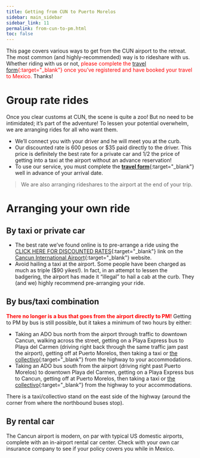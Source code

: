 ```yaml
---
title: Getting from CUN to Puerto Morelos
sidebar: main_sidebar
sidebar_link: 11
permalink: from-cun-to-pm.html
toc: false
---
```


This page covers various ways to get from the CUN airport to the retreat. The most common (and highly-recommended) way is to  rideshare with us. Whether riding with us or not, <span style="color: red">please complete the [travel form](https://docs.google.com/forms/d/e/1FAIpQLSex7cyDs_Xf33rAxqU2S749xG_MB4lMQk3fPvF_p0JkkoKyTg/viewform){:target="_blank"} once you’ve registered and have booked your travel to Mexico.</span> Thanks!

# Group rate rides

Once you clear customs at CUN, the scene is quite a zoo! But no need to be intimidated; it’s part of the adventure! To lessen your potential overwhelm, we are arranging rides for all who want them. 

- We’ll connect you with your driver and he will meet you at the curb.
- Our discounted rate is 600 pesos or $35 paid directly to the driver. This price is definitely the best rate for a private car and 1/2 the price of getting into a taxi at the airport without an advance reservation!
- To use our service, you must complete the [**travel form**](https://docs.google.com/forms/d/e/1FAIpQLSex7cyDs_Xf33rAxqU2S749xG_MB4lMQk3fPvF_p0JkkoKyTg/viewform){:target="_blank"} well in advance of your arrival date.

> We are also arranging rideshares to the airport at the end of your trip.

# Arranging your own ride

## By taxi or private car

- The best rate we’ve found online is to pre-arrange a ride using the [CLICK HERE FOR DISCOUNTED RATES](https://cancun.ridebitsapp.com/central/new_reservation){:target="_blank"} link on the [Cancun International Airport](https://www.cancunairport.com/taxi.html){:target="_blank"} website.
- Avoid hailing a taxi at the airport. Some people have been charged as much as triple ($90 yikes!). In fact, in an attempt to lessen the badgering, the airport has made it “illegal” to hail a cab at the curb. They (and we) highly recommend pre-arranging your ride. 

## By bus/taxi combination

<span style="color: red">**There no longer is a bus that goes from the airport directly to PM!**</span> Getting to PM by bus is still possible, but it takes a minimum of two hours by either:

- Taking an ADO bus north from the airport through traffic to downtown Cancun, walking across the street, getting on a Playa Express bus to Playa del Carmen (driving right back through the same traffic jam past the airport), getting off at Puerto Morelos, then taking a taxi or [the collectivo](https://puertomorelos.mx/producto/colectivos/){:target="_blank"} from the highway to your accommodations.
- Taking an ADO bus south from the airport (driving right past Puerto Morelos) to downtown Playa del Carmen, getting on a Playa Express bus to Cancun, getting off at Puerto Morelos, then taking a taxi  or [the collectivo](https://puertomorelos.mx/producto/colectivos/){:target="_blank"} from the highway to your accommodations.

There is a taxi/collectivo stand on the east side of the highway (around the corner from where the northbound buses stop).

## By rental car

The Cancun airport is modern, on par with typical US domestic airports, complete with an in-airport rental car center. Check with your own car insurance company to see if your policy covers you while in Mexico.